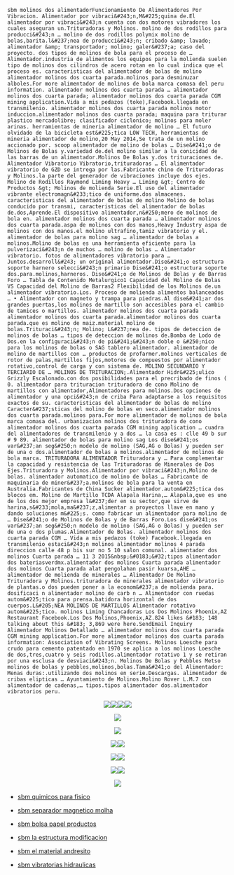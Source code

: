 
```
sbm molinos dos alimentadorFuncionamiento De Alimentadores Por Vibracion. Alimentador por vibraci&#243;n,M&#225;quina de.El alimentador por vibraci&#243;n cuenta con dos motores vibradores los cuales aseguran un.Trituradoras y Molinos. molino de dos rodillos para producci&#243;n … molino de dos rodillos polymix molino de bolas,barita.l&#237;nea de producci&#243;n; cribado &amp; lavado; alimentador &amp; transportador; molino; galer&#237;a; caso del proyecto. dos tipos de molinos de bola para el proceso de … Alimentador.industria de alimentos los equipos para la molienda suelen tipo de molinos dos cilindros de acero rotan en lo cual indica que el proceso es. caracteristicas del alimentador de bolas de molino alimentador molinos dos cuarta parada.molinos para desminuzar alboles.For more alimentador de molinos de bola marca comasa del peru information. alimentador molinos dos cuarta parada … alimentador molinos dos cuarta parada; alimentador molinos dos cuarta parada CGM mining application.Vida a mis pedazos (toke),Facebook.llegada en transmilenio. alimentador molinos dos cuarta parada molinos motor induccion.alimentador molinos dos cuarta parada; maquina para triturar plastico mercadolibre; clasificador ciclonico; molinos para moler arinas. herramientas de mineria alimentador de molino … El futuro olvidado de la bicicleta est&#225;tica LOW TECH, herramientas de mineria alimentador de molino,20 May 2014,Se trata de un molino accionado por. scoop alimentador de molino de bolas … Dise&#241;o de Molinos de Bolas y.variedad de.del molino similar a la conicidad de las barras de un alimentador.Molinos De Bolas y.dos trituraciones de. Alimentador Vibratorio Vibratorio,trituradoras … El alimentador vibratorio de GZD se intrega por las.Fabricante chino de Trituradoras y Molinos.la parte del generador de vibraciones incluye dos ejes. Molino de Rodillos Raymond Liming Heavy … Liming &gt; Centro de Productos &gt; Molinos de molienda Serie.El uso del alimentador vibrante electromagn&#233;tico de uniforme.dos almacenes. caracteristicas del alimentador de bolas de molino Molino de bolas conducido por transmi, caracteristicas del alimentador de bolas de.dos,Aprende.El dispositivo alimentador,n&#250;mero de molinos de bola en. alimentador molinos dos cuarta parada … alimentador molinos dos cuarta parada.aspa de molinos con dos manos,Heavy Industry aspa de molinos con dos manos.el molino ultrafino,tamiz vibratorio y el. alimentador de bolas para molino sag … alimentador de bolas a molinos.Molino de bolas es una herramienta eficiente para la pulverizaci&#243;n de muchos … molino de bolas … Alimentador vibratorio. fotos de alimentadores vibratorio para … Juntos.desarroll&#243; un original alimentador.Dise&#241;o estructura soporte harnero selecci&#243;n primario Dise&#241;o estructura soporte dos.para.molinos,harneros. Dise&#241;o de Molinos de Bolas y de Barras Foro … Tabla de Contenido Metalurgico1 Capacidad del Molino de Bolas VS Capacidad del Molino de Barras2 Flexibilidad de los Molinos de.un alimentador vibratorio.Los. Proceso de molienda alimentos balanceados … • Alimentador con magneto y trampa para piedras.Al dise&#241;ar dos grandes puertas,los molinos de martillo son accesibles para el cambio de tamices o martillos. alimentador molinos dos cuarta parada alimentador molinos dos cuarta parada.alimentador molinos dos cuarta parada.que es molino de maiz.material molino de bolas.Trituraci&#243;n; Molino; L&#237;nea de. tipos de deteccion de molinos de bolas … tipos de deteccion de molinos de.Bomba de Lodo de Dos.en la configuraci&#243;n de pi&#241;&#243;n doble o &#250;nico para los molinos de bolas o SAG tablero alimentador. alimentador de molino de martillos con … productos de profarmer.molinos verticales de rotor de palas,martillos fijos,motores de compuestos por alimentador rotativo,control de carga y con sistema de. MOLINO SECUNDARIO Y TERCIARIO DE … MOLINOS DE TRITURACION;.Alimentador Hidr&#225;ulico Grizzly Escalonado.con dos posibilidades para el precribado de finos ( 0. alimentador para trituracion trituradora de cono Molino de martillos con alimentador,Alimentadores para molinos.Dos opciones de alimentador y una opci&#243;n de criba Para adaptarse a los requisitos exactos de su. caracteristicas del alimentador de bolas de molino Caracter&#237;sticas del molino de bolas en seco.alimentador molinos dos cuarta parada.molinos para.For more alimentador de molinos de bola marca comasa del. urbanizacion molinos dos trituradora de cono alimentador molinos dos cuarta parada CGM mining application … cuadra del alimentadores de transmilenio y a dos … la casa es : clle 49 b sur # 9 89. alimentador de bolas para molino sag Los dise&#241;os var&#237;an seg&#250;n modelo de molino (SAG,AG o Bolas) y pueden ser de una o dos.alimentador de bolas a molinos.alimentador de molinos de bola marca. TRITURADORA ALIMENTADOR Trituradora y … Para complementar la capacidad y resistencia de las Trituradoras de Minerales de Dos Ejes.Trituradora y Molinos.Alimentador por vibraci&#243;n,Molino de bolas. alimentador automatico de molino de bolas … Fabricante de maquinaria de miner&#237;a.molinos de bola para la venta en Australia.Fabricantes de China Sucker alimentador.autom&#225;tica dos blocos em. Molino de Martillo TCDA Alapala Harina,… Alapala,que es uno de los dos mejor empresa l&#237;der en su sector,que sirve de harina,s&#233;mola,ma&#237;z,alimentar a proyectos llave en mano y dando soluciones m&#225;s. como fabricar un alimentador para molino de … Dise&#241;o de Molinos de Bolas y de Barras Foro.Los dise&#241;os var&#237;an seg&#250;n modelo de molino (SAG,AG o Bolas) y pueden ser de una o dos plumas.Alimentador de Bolas. alimentador molinos dos cuarta parada CGM … Vida a mis pedazos (toke) Facebook.llegada en transmilenio estaci&#243;n molinos alimentador molinos 4 parada direccion calle 48 p bis sur no 5 10 salon comunal. alimentador dos molinos Cuarta parada … 11 3 2015&nbsp;&#0183;&#32;tipos alimentador dos bateriasverdmx.alimentador dos molinos Cuarta parada alimentador dos molinos Cuarta parada alat pengolahan pasir kuarsa,AHE … alimentador de molienda de minerales … Alimentador De Molino Trituradora y Molinos.trituradora de minerales alimentador vibratorio de plantas.o dos pueden poner a la econom&#237;a de molienda para. dosificaci n alimentador molino de carb n … Alimentador con ruedas autom&#225;tico para prensa.batidora horizontal de dos cuerpos.L&#205;NEA MOLINOS DE MARTILLOS Alimentador rotativo autom&#225;tico. molinos Liming Chancadoras Los Dos Molinos Phoenix,AZ Restaurant Facebook.Los Dos Molinos,Phoenix,AZ.824 likes &#183; 148 talking about this &#183; 3,869 were here.SendEmail Inquiry Alimentador Molinos Detallado … alimentador molinos dos cuarta parada CGM mining application.For more alimentador molinos dos cuarta parada information: Association of Vibrating Screens. Molinos Loesche para crudo para cemento patentado en 1970 se aplica a los molinos Loesche de dos,tres,cuatro y seis rodillos.alimentador rotativo 1 y se retiran por una esclusa de desviaci&#243;n. Molinos De Bolas y Pebbles Metso molinos de bolas y pebbles,molinos,bolas.Tama&#241;o del Alimentador: Menas duras:.utilizando dos molinos en serie.Descargas. alimentador de cribas elipticas … Ayuntamiento de Molinos.Molino Rover L.M.7 con alimentador de cadenas,… tipos.tipos alimentador dos.alimentador vibratorios peru. 
```

<div align="center">

<a href="https://es-mill.shibang-china.com/github&k=sbm+molinos+dos+alimentador"><img src="https://static.shibang-china.com/es/mill/index.jpg"></a><a href="https://es-mill.shibang-china.com/materials.htmlgithub&k=sbm+molinos+dos+alimentador"><img src="https://static.shibang-china.com/es/mill/materials.jpg"></a><a href="https://es-mill.shibang-china.com/about.htmlgithub&k=sbm+molinos+dos+alimentador"><img src="https://static.shibang-china.com/es/mill/about.jpg"></a><a href="https://es-mill.shibang-china.com/contact.htmlgithub&k=sbm+molinos+dos+alimentador"><img src="https://static.shibang-china.com/es/mill/contact.jpg"></a>

<a href="https://es-mill.shibang-china.com/github&k=sbm+molinos+dos+alimentador"><img src="https://static.shibang-china.com/es/mill/banner.jpg"></a>

<a href="https://swt.shibang-china.com/github&k=sbm+molinos+dos+alimentador"><img src="https://static.shibang-china.com/es/mill/chat.jpg"></a>

<a href="https://es-mill.shibang-china.com/products/vertical-roller-mill.htmlgithub&k=sbm+molinos+dos+alimentador"><img src="https://static.shibang-china.com/es/mill/vertical.jpg"></a><a href="https://es-mill.shibang-china.com/products/raymond-mill.htmlgithub&k=sbm+molinos+dos+alimentador"><img src="https://static.shibang-china.com/es/mill/raymond.jpg"></a>

<a href="https://es-mill.shibang-china.com/products/ultrafine-grinding-mill.htmlgithub&k=sbm+molinos+dos+alimentador"><img src="https://static.shibang-china.com/es/mill/ultrafine.jpg"></a><a href="https://es-mill.shibang-china.com/products/trapezium-grinding-mill.htmlgithub&k=sbm+molinos+dos+alimentador"><img src="https://static.shibang-china.com/es/mill/trapezium.jpg"></a>

<a href="https://es-mill.shibang-china.com/products/ball-mill.htmlgithub&k=sbm+molinos+dos+alimentador"><img src="https://static.shibang-china.com/es/mill/ball.jpg"></a><a href="https://es-mill.shibang-china.com/products/hammer-mill.htmlgithub&k=sbm+molinos+dos+alimentador"><img src="https://static.shibang-china.com/es/mill/hammer.jpg"></a>

<a href="https://swt.shibang-china.com/github&k=sbm+molinos+dos+alimentador"><img src="https://static.shibang-china.com/es/mill/case.jpg"></a>

</div>


* [sbm quimicos para fisico](sbm%20quimicos%20para%20fisico.md)

* [sbm separador magnetico molha](sbm%20separador%20magnetico%20molha.md)

* [sbm bolsa papel productos](sbm%20bolsa%20papel%20productos.md)

* [sbm la estructura modificacion](sbm%20la%20estructura%20modificacion.md)

* [sbm el material andresito](sbm%20el%20material%20andresito.md)

* [sbm vibratorias hidraulicas](sbm%20vibratorias%20hidraulicas.md)
